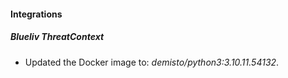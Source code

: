 #### Integrations
##### Blueliv ThreatContext
- Updated the Docker image to: *demisto/python3:3.10.11.54132*.
